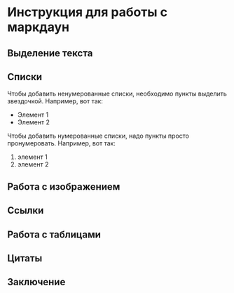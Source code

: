 # Инструкция для работы с маркдаун

## Выделение текста

## Списки

Чтобы добавить ненумерованные списки, необходимо пункты выделить звездочкой. Например, вот так:

* Элемент 1
* Элемент 2

Чтобы добавить нумерованные списки, надо пункты просто пронумеровать. Например, вот так:

1. элемент 1
2. элемент 2



## Работа с изображением

## Ссылки

## Работа с таблицами

## Цитаты

## Заключение 
